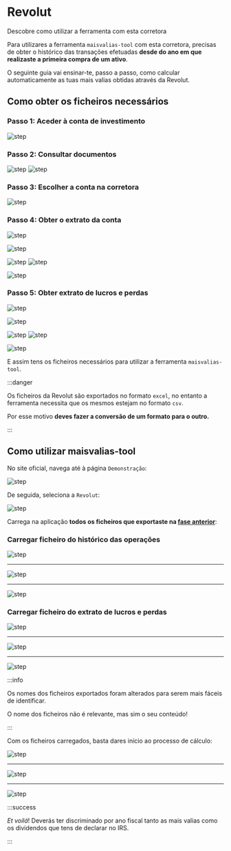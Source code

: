 # Revolut

Descobre como utilizar a ferramenta com esta corretora

Para utilizares a ferramenta `maisvalias-tool` com esta corretora, precisas de obter o histórico das transações efetuadas **desde do ano em que realizaste a primeira compra de um ativo**.

O seguinte guia vai ensinar-te, passo a passo, como calcular automaticamente as tuas mais valias obtidas através da Revolut.

## Como obter os ficheiros necessários

### Passo 1: Aceder à conta de investimento

![step](../../static/img/brokers/revolut/steps/step1.png)

### Passo 2: Consultar documentos

![step](../../static/img/brokers/revolut/steps/step2.png)
![step](../../static/img/brokers/revolut/steps/step3.png)

### Passo 3: Escolher a conta na corretora

![step](../../static/img/brokers/revolut/steps/step4.png)

### Passo 4: Obter o extrato da conta

![step](../../static/img/brokers/revolut/steps/step5.png)

![step](../../static/img/brokers/revolut/steps/step6.png)

![step](../../static/img/brokers/revolut/steps/step7.png)
![step](../../static/img/brokers/revolut/steps/step8.png)

![step](../../static/img/brokers/revolut/steps/step9.png)

### Passo 5: Obter extrato de lucros e perdas

![step](../../static/img/brokers/revolut/steps/step10.png)

![step](../../static/img/brokers/revolut/steps/step11.png)

![step](../../static/img/brokers/revolut/steps/step12.png)
![step](../../static/img/brokers/revolut/steps/step13.png)

![step](../../static/img/brokers/revolut/steps/step14.png)

E assim tens os ficheiros necessários para utilizar a ferramenta `maisvalias-tool`.

:::danger

Os ficheiros da Revolut são exportados no formato `excel`, no entanto a ferramenta necessita que os mesmos estejam no formato `csv`.

Por esse motivo **deves fazer a conversão de um formato para o outro.**

:::

## Como utilizar maisvalias-tool

No site oficial, navega até à página `Demonstração`:

![step](../../static/img/brokers/trading212/steps/step1.png)

De seguida, seleciona a `Revolut`:

![step](../../static/img/brokers/revolut/steps/step15.png)

Carrega na aplicação **todos os ficheiros que exportaste na [fase anterior](#como-obter-os-ficheiros-necessários)**:

### Carregar ficheiro do histórico das operações

![step](../../static/img/brokers/revolut/steps/step16.png)
___
![step](../../static/img/brokers/revolut/steps/step17.png)
___
![step](../../static/img/brokers/revolut/steps/step18.png)

### Carregar ficheiro do extrato de lucros e perdas

![step](../../static/img/brokers/revolut/steps/step19.png)
___
![step](../../static/img/brokers/revolut/steps/step21.png)
___
![step](../../static/img/brokers/revolut/steps/step22.png)

:::info

Os nomes dos ficheiros exportados foram alterados para serem mais fáceis de identificar.

O nome dos ficheiros não é relevante, mas sim o seu conteúdo!

:::

Com os ficheiros carregados, basta dares início ao processo de cálculo:

![step](../../static/img/brokers/revolut/steps/step23.png)
___
![step](../../static/img/brokers/revolut/steps/step24.png)
___
![step](../../static/img/brokers/revolut/steps/step25.png)

:::success

_Et voilá_! Deverás ter discriminado por ano fiscal tanto as mais valias como os dividendos que tens de declarar no IRS.

:::